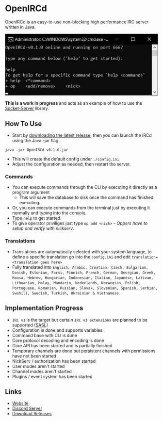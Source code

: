 # OpenIRCd
OpenIRCd is an easy-to-use non-blocking high performance IRC server written in Java.

![A screenshot of OpenIRCd](.github/screenshot.png "Screenshot")

**This is a work in progress** and acts as an example of how to use the [Socket-Server](https://github.com/Konloch/Socket-Server/) library.

## How To Use
+ Start by [downloading the latest release](https://github.com/Konloch/OpenIRCd/releases), then you can launch the IRCd using the Java -jar flag.
```
java -jar OpenIRCd-v0.1.0.jar
```
+ This will create the default config under `./config.ini`
+ Adjust the configuration as needed, then restart the server.

### Commands
+ You can execute commands through the CLI by executing it directly as a program argument
    + This will save the database to disk once the command has finished executing.
+ Or, you can execute commands from the terminal just by executing it normally and typing into the console.
+ Type `help` to get started.
+ To give operator priviliges just type `op add <nick>` - *Oppers have to setup and verify with nickserv*.

### Translations
+ Translations are automatically selected with your system language, to define a specific translation go into the `config.ini` and edit `translation=<translation goes here>`
+ Fully translated into `English, Arabic, Croatian, Czech, Bulgarian, Danish, Estonian, Farsi, Finnish, French, German, Georgian, Greek, Hausa, Hebrew, Hungarian, Indonesian, Italian, Japanese, Lativan, Lithuanian, Malay, Mandarin, Nederlands, Norwegian, Polish, Portuguese, Romanian, Russian, Slovak, Slovenian, Spanish, Serbian, Swahili, Swedish, Turkish, Ukrainian & Vietnamese`.

## Implementation Progress
+ `IRC v1` is the target but certain `IRC v3 extensions` are planned to be supported ([SASL](https://ircv3.net/specs/extensions/sasl-3.1))
+ Configuration is done and supports variables
+ Command base with CLI is done
+ Core protocol decoding and encoding is done
+ Core API has been started and is partially finished
+ Temporary channels are done but persistent channels with permissions have not been started
+ NickServ / authorization has been started
+ User modes aren't started
+ Channel modes aren't started
+ Plugins / event system has been started

## Links
* [Website](https://konloch.com/OpenIRCd/)
* [Discord Server](https://discord.gg/aexsYpfMEf)
* [Download Releases](https://github.com/Konloch/OpenIRCd/releases)
